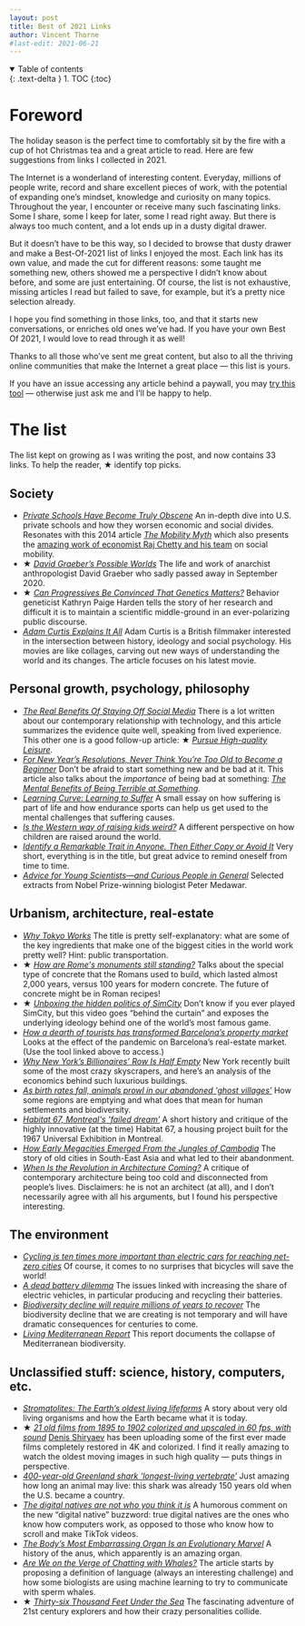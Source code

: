 ```yaml
---
layout: post
title: Best of 2021 Links
author: Vincent Thorne
#last-edit: 2021-06-21
---
```


<details open markdown="block">
  <summary>
    Table of contents
  </summary>
  {: .text-delta }
1. TOC
{:toc}
</details>

# Foreword

The holiday season is the perfect time to comfortably sit by the fire with a cup of hot Christmas tea and a great article to read. Here are few suggestions from links I collected in 2021.

The Internet is a wonderland of interesting content. Everyday, millions of people write, record and share excellent pieces of work, with the potential of expanding one’s mindset, knowledge and curiosity on many topics. Throughout the year, I encounter or receive many such fascinating links. Some I share, some I keep for later, some I read right away. But there is always too much content, and a lot ends up in a dusty digital drawer.

But it doesn’t have to be this way, so I decided to browse that dusty drawer and make a Best-Of-2021 list of links I enjoyed the most. Each link has its own value, and made the cut for different reasons: some taught me something new, others showed me a perspective I didn’t know about before, and some are just entertaining. Of course, the list is not exhaustive, missing articles I read but failed to save, for example, but it’s a pretty nice selection already.

I hope you find something in those links, too, and that it starts new conversations, or enriches old ones we’ve had. If you have your own Best Of 2021, I would love to read through it as well!

Thanks to all those who’ve sent me great content, but also to all the thriving online communities that make the Internet a great place — this list is yours.

If you have an issue accessing any article behind a paywall, you may [try this tool](https://github.com/iamadamdev/bypass-paywalls-chrome/blob/master/README.md) — otherwise just ask me and I’ll be happy to help.

# The list

The list kept on growing as I was writing the post, and now contains 33 links. To help the reader, ★ identify top picks.

## Society

- [*Private Schools Have Become Truly Obscene*](https://www.theatlantic.com/magazine/archive/2021/04/private-schools-are-indefensible/618078/) An in-depth dive into U.S. private schools and how they worsen economic and social divides. Resonates with this 2014 article [*The Mobility Myth*](https://www.newyorker.com/magazine/2014/03/03/the-mobility-myth) which also presents the [amazing work of economist Raj Chetty and his team](https://opportunityinsights.org/) on social mobility.
- ★ [*David Graeber’s Possible Worlds*](https://nymag.com/intelligencer/2021/11/david-graeber-dawn-of-everything.html) The life and work of anarchist anthropologist David Graeber who sadly passed away in September 2020.
- ★ [*Can Progressives Be Convinced That Genetics Matters?*](https://www.newyorker.com/magazine/2021/09/13/can-progressives-be-convinced-that-genetics-matters) Behavior geneticist Kathryn Paige Harden tells the story of her research and difficult it is to maintain a scientific middle-ground in an ever-polarizing public discourse.
- [*Adam Curtis Explains It All*](https://www.newyorker.com/news/letter-from-the-uk/adam-curtis-explains-it-all) Adam Curtis is a British filmmaker interested in the intersection between history, ideology and social psychology. His movies are like collages, carving out new ways of understanding the world and its changes. The article focuses on his latest movie.

## Personal growth, psychology, philosophy

- [*The Real Benefits Of Staying Off Social Media*](https://durmonski.com/life-advice/benefits-of-staying-off-social-media/) There is a lot written about our contemporary relationship with technology, and this article summarizes the evidence quite well, speaking from lived experience. This other one is a good follow-up article: ★ [*Pursue High-quality Leisure*](https://www.deprocrastination.co/blog/pursue-high-quality-leisure).
- [*For New Year’s Resolutions, Never Think You’re Too Old to Become a Beginner*](https://www.wsj.com/articles/for-new-years-resolutions-never-think-youre-too-old-to-become-a-beginner-11609426707) Don’t be afraid to start something new and be bad at it. This article also talks about the *importance* of being bad at something: [*The Mental Benefits of Being Terrible at Something*](https://www.outsideonline.com/health/wellness/80-20-rule-beginner-mastery-benefits/).
- [*Learning Curve: Learning to Suffer*](https://backpackinglight.com/learning-curve-learning-to-suffer/) A small essay on how suffering is part of life and how endurance sports can help us get used to the mental challenges that suffering causes.
- [*Is the Western way of raising kids weird?*](https://www.bbc.com/future/article/20210222-the-unusual-ways-western-parents-raise-children) A different perspective on how children are raised around the world.
- [*Identify a Remarkable Trait in Anyone. Then Either Copy or Avoid It*](https://knowledgeartist.org/article/identify-remarkable-trait-learn) Very short, everything is in the title, but great advice to remind oneself from time to time.
- [*Advice for Young Scientists—and Curious People in General*](https://fs.blog/advice-for-young-scientists/) Selected extracts from Nobel Prize-winning biologist Peter Medawar.

## Urbanism, architecture, real-estate

- [*Why Tokyo Works*](https://metropolisjapan.com/why-tokyo-works/) The title is pretty self-explanatory: what are some of the key ingredients that make one of the biggest cities in the world work pretty well? Hint: public transportation.
- ★ [*How are Rome's monuments still standing?*](https://www.bbc.com/travel/article/20211213-how-are-romes-monuments-still-standing) Talks about the special type of concrete that the Romans used to build, which lasted almost 2,000 years, versus 100 years for modern concrete. The future of concrete might be in Roman recipes!
- ★ [*Unboxing the hidden politics of SimCity*](https://www.youtube.com/watch?v=_51_YJQpeg0) Don’t know if you ever played SimCity, but this video goes “behind the curtain” and exposes the underlying ideology behind one of the world’s most famous game.
- [*How a dearth of tourists has transformed Barcelona’s property market*](https://www.ft.com/content/db40e9a0-f043-4200-ae74-a3fc7b800f74) Looks at the effect of the pandemic on Barcelona’s real-estate market. (Use the tool linked above to access.)
- [*Why New York’s Billionaires’ Row Is Half Empty*](https://www.youtube.com/watch?v=Wehsz38P74g) New York recently built some of the most crazy skyscrapers, and here’s an analysis of the economics behind such luxurious buildings.
- [*As birth rates fall, animals prowl in our abandoned 'ghost villages’*](https://www.theguardian.com/world/2021/jan/24/as-birth-rates-fall-animals-prowl-in-our-abandoned-ghost-villages) How some regions are emptying and what does that mean for human settlements and biodiversity.
- [*Habitat 67, Montreal's 'failed dream’*](https://www.theguardian.com/cities/2015/may/13/habitat-67-montreal-expo-moshe-safdie-history-cities-50-buildings-day-35) A short history and critique of the highly innovative (at the time) Habitat 67, a housing project built for the 1967 Universal Exhibition in Montreal.
- [*How Early Megacities Emerged From the Jungles of Cambodia*](https://www.atlasobscura.com/articles/ancient-cambodian-megacities) The story of old cities in South-East Asia and what led to their abandonment.
- [*When Is the Revolution in Architecture Coming?*](https://www.currentaffairs.org/2021/04/when-is-the-revolution-in-architecture-coming) A critique of contemporary architecture being too cold and disconnected from people’s lives. Disclaimers: he is not an architect (at all), and I don’t necessarily agree with all his arguments, but I found his perspective interesting.

## The environment

- [*Cycling is ten times more important than electric cars for reaching net-zero cities*](https://theconversation.com/cycling-is-ten-times-more-important-than-electric-cars-for-reaching-net-zero-cities-157163) Of course, it comes to no surprises that bicycles will save the world!
- [*A dead battery dilemma*](https://www.science.org/content/article/millions-electric-cars-are-coming-what-happens-all-dead-batteries) The issues linked with increasing the share of electric vehicles, in particular producing and recycling their batteries.
- [*Biodiversity decline will require millions of years to recover*](https://www.europeanscientist.com/en/environment/biodiversity-decline-will-require-millions-of-years-to-recover/) The biodiversity decline that we are creating is not temporary and will have dramatic consequences for centuries to come.
- [*Living Mediterranean Report*](https://tourduvalat.org/en/media/living-mediterranean-report-an-unprecedented-source-of-data-on-the-evolution-of-mediterranean-biodiversity/) This report documents the collapse of Mediterranean biodiversity.

## Unclassified stuff: science, history, computers, etc.

- [*Stromatolites: The Earth’s oldest living lifeforms*](https://www.bbc.com/travel/article/20210117-stromatolites-the-earths-oldest-living-lifeforms) A story about very old living organisms and how the Earth became what it is today.
- ★ [*21 old films from 1895 to 1902 colorized and upscaled in 60 fps, with sound*](https://www.youtube.com/watch?v=YZuP41ALx_Q) [Denis Shiryaev](https://www.youtube.com/c/DenisShiryaev) has been uploading some of the first ever made films completely restored in 4K and colorized. I find it really amazing to watch the oldest moving images in such high quality — puts things in perspective.
- [*400-year-old Greenland shark ‘longest-living vertebrate’*](https://www.bbc.com/news/science-environment-37047168) Just amazing how long an animal may live: this shark was already 150 years old when the U.S. became a country.
- [*The digital natives are not who you think it is*](https://blog.torh.net/2021/05/12/the-digital-natives-are-not-who-you-think-it-is/) A humorous comment on the new “digital native” buzzword: true digital natives are the ones who know how computers work, as opposed to those who know how to scroll and make TikTok videos.
- [*The Body’s Most Embarrassing Organ Is an Evolutionary Marvel*](https://www.theatlantic.com/science/archive/2021/05/evolution-butts/618915/) A history of the anus, which apparently is an amazing organ.
- [*Are We on the Verge of Chatting with Whales?*](https://hakaimagazine.com/features/are-we-on-the-verge-of-chatting-with-whales/) The article starts by proposing a definition of language (always an interesting challenge) and how some biologists are using machine learning to try to communicate with sperm whales.
- ★ [*Thirty-six Thousand Feet Under the Sea*](https://www.newyorker.com/magazine/2020/05/18/thirty-six-thousand-feet-under-the-sea) The fascinating adventure of 21st century explorers and how their crazy personalities collide.